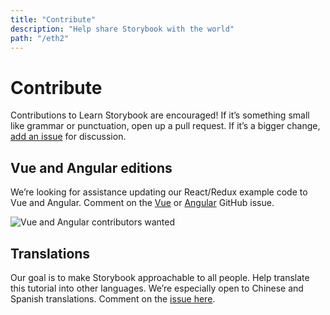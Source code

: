 ```yaml
---
title: "Contribute"
description: "Help share Storybook with the world"
path: "/eth2"
---
```


# Contribute

Contributions to Learn Storybook are encouraged! If it’s something small like grammar or punctuation, open up a pull request. If it’s a bigger change, [add an issue](https://github.com/hichroma/learnstorybook.com/issues) for discussion.

## Vue and Angular editions

We’re looking for assistance updating our React/Redux example code to Vue and Angular. Comment on the [Vue](https://github.com/hichroma/learnstorybook.com/issues/1) or [Angular](https://github.com/hichroma/learnstorybook.com/issues/2) GitHub issue.

![Vue and Angular contributors wanted](/logos-angular-vue.png)

## Translations

Our goal is to make Storybook approachable to all people. Help translate this tutorial into other languages. We’re especially open to Chinese and Spanish translations. Comment on the [issue here](https://github.com/hichroma/learnstorybook.com/issues/3).
